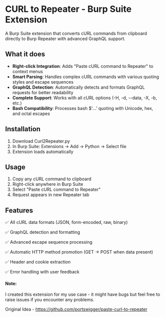 # CURL to Repeater - Burp Suite Extension

A Burp Suite extension that converts cURL commands from clipboard directly to Burp Repeater with advanced GraphQL support.

## What it does

- **Right-click Integration**: Adds "Paste cURL command to Repeater" to context menus
- **Smart Parsing**: Handles complex cURL commands with various quoting styles and escape sequences  
- **GraphQL Detection**: Automatically detects and formats GraphQL requests for better readability
- **Complete Support**: Works with all cURL options (-H, -d, --data, -X, -b, etc.)
- **Bash Compatibility**: Processes bash $'...' quoting with Unicode, hex, and octal escapes

## Installation

1. Download Curl2Repeater.py
2. In Burp Suite: Extensions → Add → Python → Select file
3. Extension loads automatically

## Usage

1. Copy any cURL command to clipboard
2. Right-click anywhere in Burp Suite
3. Select "Paste cURL command to Repeater" 
4. Request appears in new Repeater tab

## Features
✅ All cURL data formats (JSON, form-encoded, raw, binary)

✅ GraphQL detection and formatting

✅ Advanced escape sequence processing

✅ Automatic HTTP method promotion (GET → POST when data present)

✅ Header and cookie extraction

✅ Error handling with user feedback


#### Note: 
I created this extension for my use case - it might have bugs but feel free to raise issues if you encounter any problems. 

Original Idea - https://github.com/portswigger/paste-curl-to-repeater


